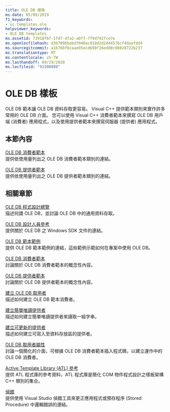 ```yaml
---
title: OLE DB 樣板
ms.date: 05/09/2019
f1_keywords:
- vc.templates.ole
helpviewer_keywords:
- OLE DB templates
ms.assetid: 73918f6f-1fd7-4fa2-a0ff-7f9d792fce7e
ms.openlocfilehash: d3b709bbebdf040ac818d2d2d44576cf49aafdd4
ms.sourcegitcommit: a1676bf6caae05ecd698f26ed80c08828722b237
ms.translationtype: MT
ms.contentlocale: zh-TW
ms.lasthandoff: 09/29/2020
ms.locfileid: "91500898"
---
```

# <a name="ole-db-templates"></a>OLE DB 樣板

OLE DB 範本讓 OLE DB 資料存取更容易。 Visual C++ 提供範本類別來實作許多常用的 OLE DB 介面。 您可以使用 Visual C++ 消費者範本來撰寫 OLE DB 用戶端 (消費者) 應用程式，以及使用提供者範本來撰寫伺服器 (提供者) 應用程式。

## <a name="in-this-section"></a>本節內容

[OLE DB 消費者範本](../../data/oledb/ole-db-consumer-templates-reference.md)<br/>
提供依使用量列出之 OLE DB 消費者範本類別的連結。

[OLE DB 提供者範本](../../data/oledb/ole-db-provider-templates-reference.md)<br/>
提供依使用量列出之 OLE DB 提供者範本類別的連結。

## <a name="related-sections"></a>相關章節

[OLE DB 程式設計總覽](../../data/oledb/ole-db-programming-overview.md)<br/>
描述何謂 OLE DB，並討論 OLE DB 中的通用資料存取。

[OLE DB 設計人員參考](/sql/connect/oledb/ole-db/oledb-driver-for-sql-server-programming)<br/>
提供關於 OLE DB 之 Windows SDK 文件的連結。

[OLE DB 範本範例](../../overview/visual-cpp-samples.md)<br/>
提供 OLE DB 範本範例的連結，這些範例示範如何在專案中使用 OLE DB。

[OLE DB 消費者範本](../../data/oledb/ole-db-consumer-templates-cpp.md)<br/>
討論關於 OLE DB 消費者範本的概念性內容。

[OLE DB 提供者範本](../../data/oledb/ole-db-provider-templates-cpp.md)<br/>
討論關於 OLE DB 提供者範本的概念性內容。

[建立 OLE DB 取用者](../../data/oledb/creating-an-ole-db-consumer.md)<br/>
描述如何建立 OLE DB 範本消費者。

[建立簡單唯讀提供者](../../data/oledb/creating-a-simple-read-only-provider.md)<br/>
描述如何建立簡單唯讀提供者來讀取一組字串。

[建立可更新的提供者](../../data/oledb/creating-an-updatable-provider.md)<br/>
描述如何建立可寫入至資料存放區的提供者。

[OLE DB 取用者屬性](../../windows/attributes/ole-db-consumer-attributes.md)<br/>
討論一個簡化的介面，可根據 OLE DB 消費者範本插入程式碼，以建立運作中的 OLE DB 消費者。

[Active Template Library (ATL) 參考](../../atl/atl-com-desktop-components.md)<br/>
提供 ATL 程式庫的參考資料，ATL 程式庫是簡化 COM 物件程式設計之樣板架構 C++ 類別的集合。

[偵錯](/visualstudio/debugger/debugging-in-visual-studio)<br/>
提供使用 Visual Studio 偵錯工具來更正應用程式或預存程序 (Stored Procedure) 中邏輯錯誤的連結。

